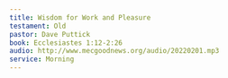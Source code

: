 ```yaml
---
title: Wisdom for Work and Pleasure
testament: Old
pastor: Dave Puttick
book: Ecclesiastes 1:12-2:26
audio: http://www.mecgoodnews.org/audio/20220201.mp3
service: Morning
---
```

